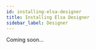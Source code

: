 ```yaml
---
id: installing-elsa-designer
title: Installing Elsa Designer
sidebar_label: Designer
---
```


Coming soon...